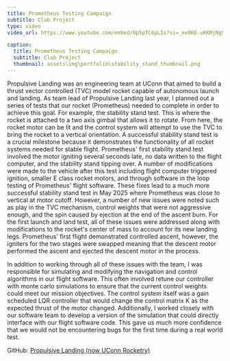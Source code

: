 ```yaml
---
title: Prometheus Testing Campaign
subtitle: Club Project
type: video
video_url: https://www.youtube.com/embed/8p5pTC6pLIs?si=_ee0KE-uKKMjNg5f

caption:
  title: Prometheus Testing Campaign
  subtitle: Club Project
  thumbnail: assets\img\portfolio\stability_stand_thumbnail.png
---
```


Propulsive Landing was an engineering team at UConn that aimed to build a thrust vector controlled (TVC) model rocket capable of autonomous launch and landing. As team lead of Propulsive Landing last year, I planned out a series of tests that our rocket (Prometheus) needed to complete in order to achieve this goal. For example, the stability stand test. This is where the rocket is attached to a two axis gimbal that allows it to rotate. From here, the rocket motor can be lit and the control system will attempt to use the TVC to bring the rocket to a vertical orientation. A successful stability stand test is a crucial milestone because it demonstrates the functionality of all rocket systems needed for stable flight. Prometheus' first stability stand test involved the motor igniting several seconds late, no data written to the flight computer, and the stability stand tipping over. A number of modifications were made to the vehicle after this test including flight computer triggered ignition, smaller E class rocket motors, and through software in the loop testing of Prometheus' flight software. These fixes lead to a much more successful stability stand test in May 2025 where Prometheus was close to vertical at motor cutoff. However, a number of new issues were noted such as play in the TVC mechanism, control weights that were not aggressive enough, and the spin caused by ejection at the end of the ascent burn. For the first launch and land test, all of these issues were addressed along with modifications to the rocket's center of mass to account for its new landing legs. Prometheus' first flight demonstrated controlled ascent, however, the igniters for the two stages were swapped meaning that the descent motor performed the ascent and ejected the descent motor in the process.

In addition to working through all of these issues with the team, I was responsible for simulating and modifying the navigation and control algorithms in our flight software. This often involved retune our controller with monte carlo simulations to ensure that the current control weights could meet our mission objectives. The control system itself was a gain scheduled LQR controller that would change the control matrix K as the expected thrust of the motor changed. Additionally, I worked closely with our software team to develop a version of the simulation that could directly interface with our flight software code. This gave us much more confidence that we would not be encountering bugs for the first time during a real world test. 

GitHub: [Propulsive Landing (now UConn Rocketry)](https://github.com/UConn-Rocketry)